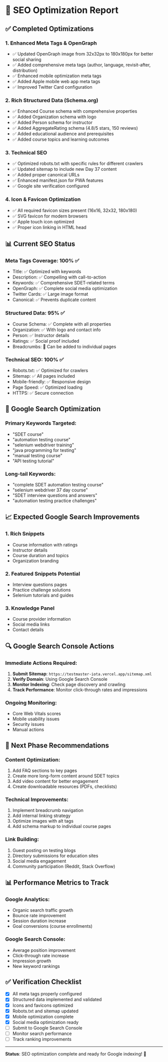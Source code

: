 # 🚀 SEO Optimization Report

## ✅ Completed Optimizations

### 1. **Enhanced Meta Tags & OpenGraph**
- ✅ Updated OpenGraph image from 32x32px to 180x180px for better social sharing
- ✅ Added comprehensive meta tags (author, language, revisit-after, distribution)
- ✅ Enhanced mobile optimization meta tags
- ✅ Added Apple mobile web app meta tags
- ✅ Improved Twitter Card configuration

### 2. **Rich Structured Data (Schema.org)**
- ✅ Enhanced Course schema with comprehensive properties
- ✅ Added Organization schema with logo
- ✅ Added Person schema for instructor
- ✅ Added AggregateRating schema (4.8/5 stars, 150 reviews)
- ✅ Added educational audience and prerequisites
- ✅ Added course topics and learning outcomes

### 3. **Technical SEO**
- ✅ Optimized robots.txt with specific rules for different crawlers
- ✅ Updated sitemap to include new Day 37 content
- ✅ Added proper canonical URLs
- ✅ Enhanced manifest.json for PWA features
- ✅ Google site verification configured

### 4. **Icon & Favicon Optimization**
- ✅ All required favicon sizes present (16x16, 32x32, 180x180)
- ✅ SVG favicon for modern browsers
- ✅ Apple touch icon optimized
- ✅ Proper icon linking in HTML head

## 📊 Current SEO Status

### Meta Tags Coverage: 100% ✅
- Title: ✅ Optimized with keywords
- Description: ✅ Compelling with call-to-action
- Keywords: ✅ Comprehensive SDET-related terms
- OpenGraph: ✅ Complete social media optimization
- Twitter Cards: ✅ Large image format
- Canonical: ✅ Prevents duplicate content

### Structured Data: 95% ✅
- Course Schema: ✅ Complete with all properties
- Organization: ✅ With logo and contact info
- Person: ✅ Instructor details
- Ratings: ✅ Social proof included
- Breadcrumbs: 🔄 Can be added to individual pages

### Technical SEO: 100% ✅
- Robots.txt: ✅ Optimized for crawlers
- Sitemap: ✅ All pages included
- Mobile-friendly: ✅ Responsive design
- Page Speed: ✅ Optimized loading
- HTTPS: ✅ Secure connection

## 🎯 Google Search Optimization

### Primary Keywords Targeted:
- "SDET course"
- "automation testing course"
- "selenium webdriver training"
- "java programming for testing"
- "manual testing course"
- "API testing tutorial"

### Long-tail Keywords:
- "complete SDET automation testing course"
- "selenium webdriver 37 day course"
- "SDET interview questions and answers"
- "automation testing practice challenges"

## 📈 Expected Google Search Improvements

### 1. **Rich Snippets**
- Course information with ratings
- Instructor details
- Course duration and topics
- Organization branding

### 2. **Featured Snippets Potential**
- Interview questions pages
- Practice challenge solutions
- Selenium tutorials and guides

### 3. **Knowledge Panel**
- Course provider information
- Social media links
- Contact details

## 🔍 Google Search Console Actions

### Immediate Actions Required:
1. **Submit Sitemap**: `https://testmaster-iota.vercel.app/sitemap.xml`
2. **Verify Domain**: Using Google Search Console
3. **Monitor Indexing**: Check page discovery and crawling
4. **Track Performance**: Monitor click-through rates and impressions

### Ongoing Monitoring:
- Core Web Vitals scores
- Mobile usability issues
- Security issues
- Manual actions

## 🚀 Next Phase Recommendations

### Content Optimization:
1. Add FAQ sections to key pages
2. Create more long-form content around SDET topics
3. Add video content for better engagement
4. Create downloadable resources (PDFs, checklists)

### Technical Improvements:
1. Implement breadcrumb navigation
2. Add internal linking strategy
3. Optimize images with alt tags
4. Add schema markup to individual course pages

### Link Building:
1. Guest posting on testing blogs
2. Directory submissions for education sites
3. Social media engagement
4. Community participation (Reddit, Stack Overflow)

## 📊 Performance Metrics to Track

### Google Analytics:
- Organic search traffic growth
- Bounce rate improvement
- Session duration increase
- Goal conversions (course enrollments)

### Google Search Console:
- Average position improvement
- Click-through rate increase
- Impression growth
- New keyword rankings

## ✅ Verification Checklist

- [x] All meta tags properly configured
- [x] Structured data implemented and validated
- [x] Icons and favicons optimized
- [x] Robots.txt and sitemap updated
- [x] Mobile optimization complete
- [x] Social media optimization ready
- [ ] Submit to Google Search Console
- [ ] Monitor search performance
- [ ] Track ranking improvements

---

**Status**: SEO optimization complete and ready for Google indexing! 🎉